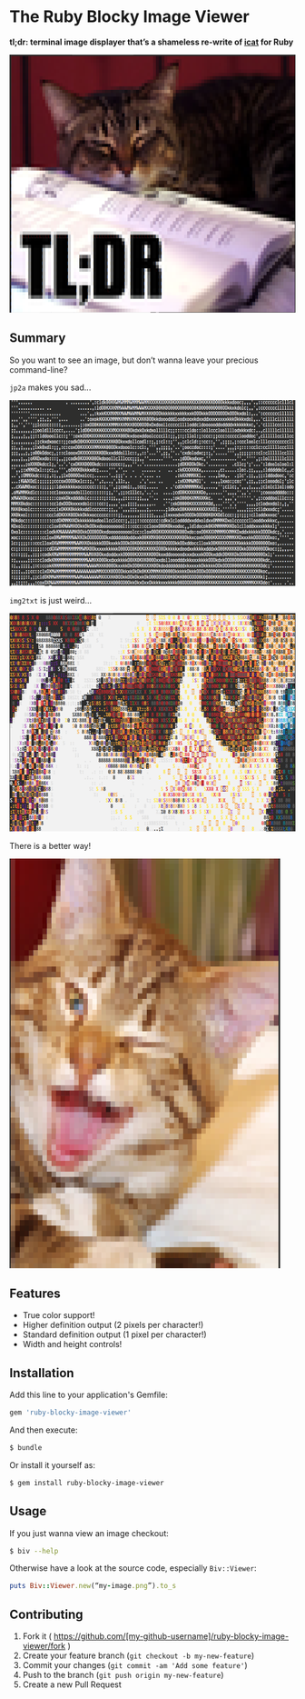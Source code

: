 # The Ruby Blocky Image Viewer

**tl;dr: terminal image displayer that’s a shameless re-write of [icat](https://github.com/atextor/icat) for Ruby**

![tldr](https://raw.githubusercontent.com/bogwonch/ruby-blocky-image-viewer/master/images/tldr.png)

## Summary

So you want to see an image, but don’t wanna leave your precious command-line?

`jp2a` makes you sad...

![jp2a](https://raw.githubusercontent.com/bogwonch/ruby-blocky-image-viewer/master/images/jp2a.png)

`img2txt` is just weird...

![img2txt](https://raw.githubusercontent.com/bogwonch/ruby-blocky-image-viewer/master/images/img2txt.png)

There is a better way!

![biv](https://raw.githubusercontent.com/bogwonch/ruby-blocky-image-viewer/master/images/biv.png)

## Features

* True color support!
* Higher definition output (2 pixels per character!)
* Standard definition output (1 pixel per character!)
* Width and height controls!

## Installation

Add this line to your application's Gemfile:

```ruby
gem 'ruby-blocky-image-viewer'
```

And then execute:

```sh
$ bundle
```

Or install it yourself as:

```sh
$ gem install ruby-blocky-image-viewer
```

## Usage

If you just wanna view an image checkout:

```sh
$ biv --help
```

Otherwise have a look at the source code, especially `Biv::Viewer`:

```ruby
puts Biv::Viewer.new(“my-image.png”).to_s
```


## Contributing

1. Fork it ( https://github.com/[my-github-username]/ruby-blocky-image-viewer/fork )
2. Create your feature branch (`git checkout -b my-new-feature`)
3. Commit your changes (`git commit -am 'Add some feature'`)
4. Push to the branch (`git push origin my-new-feature`)
5. Create a new Pull Request
